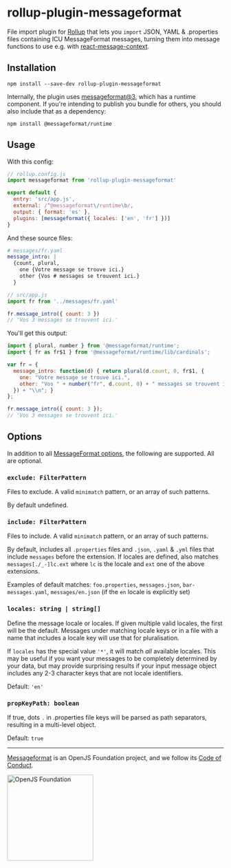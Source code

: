 # rollup-plugin-messageformat

File import plugin for [Rollup](https://rollupjs.org/) that lets you `import` JSON, YAML & .properties files containing ICU MessageFormat messages, turning them into message functions to use e.g. with [react-message-context](https://www.npmjs.com/package/react-message-context).

## Installation

```
npm install --save-dev rollup-plugin-messageformat
```

Internally, the plugin uses [messageformat@3](https://messageformat.github.io/messageformat/v3/), which has a runtime component. If you're intending to publish you bundle for others, you should also include that as a dependency:

```
npm install @messageformat/runtime
```

## Usage

With this config:

<!-- prettier-ignore -->
```js
// rollup.config.js
import messageformat from 'rollup-plugin-messageformat'

export default {
  entry: 'src/app.js',
  external: /^@messageformat\/runtime\b/,
  output: { format: 'es' },
  plugins: [messageformat({ locales: ['en', 'fr'] })]
}
```

And these source files:

```yaml
# messages/fr.yaml
message_intro: |
  {count, plural,
    one {Votre message se trouve ici.}
    other {Vos # messages se trouvent ici.}
  }
```

<!-- prettier-ignore -->
```js
// src/app.js
import fr from '../messages/fr.yaml'

fr.message_intro({ count: 3 })
// 'Vos 3 messages se trouvent ici.'
```

You'll get this output:

<!-- prettier-ignore -->
```js
import { plural, number } from '@messageformat/runtime';
import { fr as fr$1 } from '@messageformat/runtime/lib/cardinals';

var fr = {
  message_intro: function(d) { return plural(d.count, 0, fr$1, {
    one: "Votre message se trouve ici.",
    other: "Vos " + number("fr", d.count, 0) + " messages se trouvent ici."
  }) + "\\n"; }
};

fr.message_intro({ count: 3 });
// 'Vos 3 messages se trouvent ici.'
```

## Options

In addition to all [MessageFormat options](https://messageformat.github.io/messageformat/v3/MessageFormat#~Options__anchor), the following are supported. All are optional.

### `exclude: FilterPattern`

Files to exclude. A valid `minimatch` pattern, or an array of such patterns.

By default undefined.

### `include: FilterPattern`

Files to include. A valid `minimatch` pattern, or an array of such patterns.

By default, includes all `.properties` files and `.json`, `.yaml` & `.yml`
files that include `messages` before the extension. If locales are defined,
also matches `messages[./_-]lc.ext` where `lc` is the locale and `ext` one
of the above extensions.

Examples of default matches: `foo.properties`, `messages.json`,
`bar-messages.yaml`, `messages/en.json` (if the `en` locale is explicitly set)

### `locales: string | string[]`

Define the message locale or locales. If given multiple valid locales, the
first will be the default. Messages under matching locale keys or in a file
with a name that includes a locale key will use that for pluralisation.

If `locales` has the special value `'*'`, it will match _all_ available
locales. This may be useful if you want your messages to be completely
determined by your data, but may provide surprising results if your input
message object includes any 2-3 character keys that are not locale
identifiers.

Default: `'en'`

### `propKeyPath: boolean`

If true, dots `.` in .properties file keys will be parsed as path
separators, resulting in a multi-level object.

Default: `true`

---

[Messageformat](https://messageformat.github.io/) is an OpenJS Foundation project, and we follow its [Code of Conduct](https://github.com/openjs-foundation/cross-project-council/blob/master/CODE_OF_CONDUCT.md).

<a href="https://openjsf.org">
<img width=200 alt="OpenJS Foundation" src="https://messageformat.github.io/messageformat/logo/openjsf.svg" />
</a>
